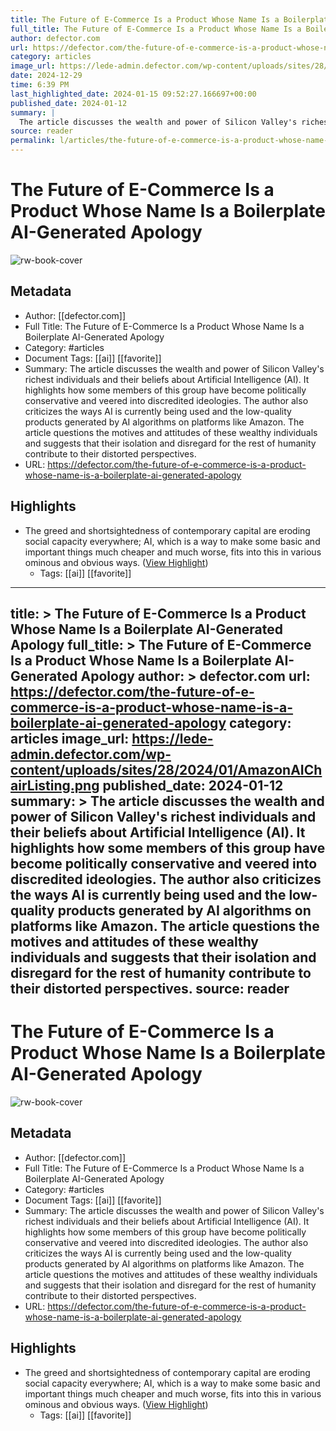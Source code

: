 ```yaml
---
title: The Future of E-Commerce Is a Product Whose Name Is a Boilerplate AI-Generated Apology
full_title: The Future of E-Commerce Is a Product Whose Name Is a Boilerplate AI-Generated Apology
author: defector.com
url: https://defector.com/the-future-of-e-commerce-is-a-product-whose-name-is-a-boilerplate-ai-generated-apology
category: articles
image_url: https://lede-admin.defector.com/wp-content/uploads/sites/28/2024/01/AmazonAIChairListing.png
date: 2024-12-29
time: 6:39 PM
last_highlighted_date: 2024-01-15 09:52:27.166697+00:00
published_date: 2024-01-12
summary: |
  The article discusses the wealth and power of Silicon Valley's richest individuals and their beliefs about Artificial Intelligence (AI). It highlights how some members of this group have become politically conservative and veered into discredited ideologies. The author also criticizes the ways AI is currently being used and the low-quality products generated by AI algorithms on platforms like Amazon. The article questions the motives and attitudes of these wealthy individuals and suggests that their isolation and disregard for the rest of humanity contribute to their distorted perspectives.
source: reader
permalink: l/articles/the-future-of-e-commerce-is-a-product-whose-name-is-a-boilerplate-ai-generated-apology
---
```

# The Future of E-Commerce Is a Product Whose Name Is a Boilerplate AI-Generated Apology

![rw-book-cover](https://lede-admin.defector.com/wp-content/uploads/sites/28/2024/01/AmazonAIChairListing.png)

## Metadata
- Author: [[defector.com]]
- Full Title: The Future of E-Commerce Is a Product Whose Name Is a Boilerplate AI-Generated Apology
- Category: #articles
- Document Tags: [[ai]] [[favorite]] 
- Summary: The article discusses the wealth and power of Silicon Valley's richest individuals and their beliefs about Artificial Intelligence (AI). It highlights how some members of this group have become politically conservative and veered into discredited ideologies. The author also criticizes the ways AI is currently being used and the low-quality products generated by AI algorithms on platforms like Amazon. The article questions the motives and attitudes of these wealthy individuals and suggests that their isolation and disregard for the rest of humanity contribute to their distorted perspectives.
- URL: https://defector.com/the-future-of-e-commerce-is-a-product-whose-name-is-a-boilerplate-ai-generated-apology

## Highlights
- The greed and shortsightedness of contemporary capital are eroding social capacity everywhere; AI, which is a way to make some basic and important things much cheaper and much worse, fits into this in various ominous and obvious ways. ([View Highlight](https://read.readwise.io/read/01hm68jrbb68tqdb9ffxpw4r7e))
    - Tags: [[ai]] [[favorite]] 


---
title: >
  The Future of E-Commerce Is a Product Whose Name Is a Boilerplate AI-Generated Apology
full_title: >
  The Future of E-Commerce Is a Product Whose Name Is a Boilerplate AI-Generated Apology
author: >
  defector.com
url: https://defector.com/the-future-of-e-commerce-is-a-product-whose-name-is-a-boilerplate-ai-generated-apology
category: articles
image_url: https://lede-admin.defector.com/wp-content/uploads/sites/28/2024/01/AmazonAIChairListing.png
published_date: 2024-01-12
summary: >
  The article discusses the wealth and power of Silicon Valley's richest individuals and their beliefs about Artificial Intelligence (AI). It highlights how some members of this group have become politically conservative and veered into discredited ideologies. The author also criticizes the ways AI is currently being used and the low-quality products generated by AI algorithms on platforms like Amazon. The article questions the motives and attitudes of these wealthy individuals and suggests that their isolation and disregard for the rest of humanity contribute to their distorted perspectives.
source: reader
---
# The Future of E-Commerce Is a Product Whose Name Is a Boilerplate AI-Generated Apology

![rw-book-cover](https://lede-admin.defector.com/wp-content/uploads/sites/28/2024/01/AmazonAIChairListing.png)

## Metadata
- Author: [[defector.com]]
- Full Title: The Future of E-Commerce Is a Product Whose Name Is a Boilerplate AI-Generated Apology
- Category: #articles
- Document Tags: [[ai]] [[favorite]] 
- Summary: The article discusses the wealth and power of Silicon Valley's richest individuals and their beliefs about Artificial Intelligence (AI). It highlights how some members of this group have become politically conservative and veered into discredited ideologies. The author also criticizes the ways AI is currently being used and the low-quality products generated by AI algorithms on platforms like Amazon. The article questions the motives and attitudes of these wealthy individuals and suggests that their isolation and disregard for the rest of humanity contribute to their distorted perspectives.
- URL: https://defector.com/the-future-of-e-commerce-is-a-product-whose-name-is-a-boilerplate-ai-generated-apology

## Highlights
- The greed and shortsightedness of contemporary capital are eroding social capacity everywhere; AI, which is a way to make some basic and important things much cheaper and much worse, fits into this in various ominous and obvious ways. ([View Highlight](https://read.readwise.io/read/01hm68jrbb68tqdb9ffxpw4r7e))
    - Tags: [[ai]] [[favorite]] 


